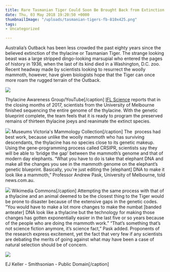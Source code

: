 ```yaml
---
title: Rare Tasmanian Tiger Could Soon Be Brought Back from Extinction
date: Thu, 03 May 2018 19:20:50 +0000
thumbnailImage: "/uploads/tasmanian-tigers-fb-810x425.png"
tags:
- Uncategorized

---
```

Australia’s Outback has been less crowded the past eighty years since the believed extinction of the thylacine or Tasmanian Tiger. The strange looking beast was a large stripped dingo-looking marsupial who entered the pages of history in 1936, when the last of its kind died in a Washington, D.C. zoo. Recent headway made by scientists looking to resurrect the woolly mammoth, however, have given biologists hope that the Tiger can once more roam the rugged terrain of the Outback.

![](http://newsattorneys.staging.wpengine.com/wp-content/uploads/2018/05/tas-tiger-sighting-1024x576.jpg) 

Thylacine Awareness Group/YouTube\[/caption\] [IFL Science](http://www.iflscience.com/plants-and-animals/the-tasmanian-tiger-could-soon-be-brought-back-from-extinction/) reports that in the closing months of 2017, scientists from the University of Melbourne finished sequencing the entire genome of the thylacine. With the genetic blueprint complete, the team feels that it is ready to program the preserved remains of thirteen thylacine joeys and reanimate the extinct species.

![](http://newsattorneys.staging.wpengine.com/wp-content/uploads/2018/05/tas-tiger-preserved-joey-Museums-Victoria-822x1024.jpg) Museums Victoria's Mammology Collection\[/caption\] The  process had best work, because unlike the woolly mammoth who has surviving descendants, the thylacine has no species close to its genetic makeup. Using the gene-programming process called CRSIPR, scientists say they will be able to ‘bridge the gap’ between the mammoth’s genome and that of modern day elephants. “What you have to do is take that elephant DNA and make all the changes you see in the mammoth genome on the elephant’s genetic blueprint. Basically, you’re just editing the \[elephant\] DNA to make it look like a mammoth,” Professor Andrew Pask, University of Melbourne, told news.com.au.

![](http://newsattorneys.staging.wpengine.com/wp-content/uploads/2018/05/woolly-mammoth-wikim-commons-1024x680.jpg) Wikimedia Commons\[/caption\] Attempting the same process with that of a thylacine and an animal deemed to be the closest thing to the Tiger would be prone to disaster because of the extensive gaps in the genetic codes. “You would have to make a lot more changes to make the numbat \[banded anteater\] DNA look like a thylacine but the technology for making those changes has gotten exponentially easier in the last five or so years because of the people who are doing the mammoth work.” “That’s something that’s not science fiction anymore, it’s science fact,” Pask added. Proponents of the research express excitement, yet the fact that very few if any scientists are debating the merits of going against what may have been a case of natural selection should be of concern.

![](http://newsattorneys.staging.wpengine.com/wp-content/uploads/2018/05/tas-tiger-ej-keller-smithsonian-1024x576.jpg) 

EJ Keller - Smithsonian - Public Domain\[/caption\]
